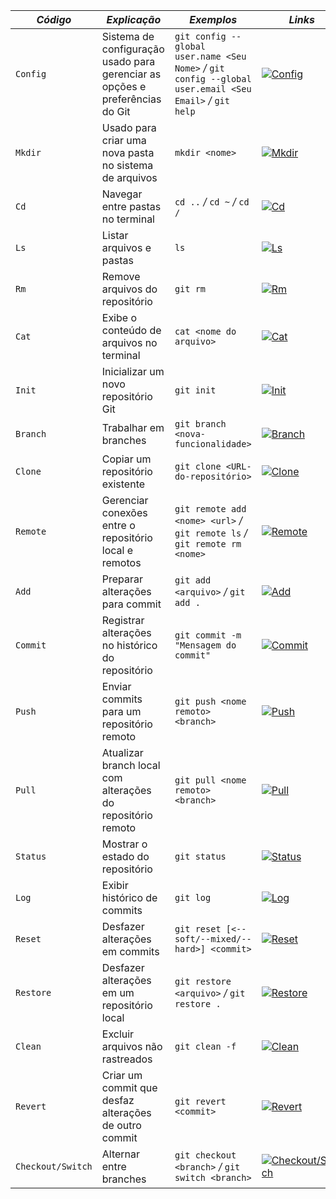 |*Código*|*Explicação*|*Exemplos*|*Links*|
|---------|-------------|--------|-------|
|`Config`| Sistema de configuração usado para gerenciar as opções e preferências do Git| `git config --global user.name <Seu Nome>` */* `git config --global user.email <Seu Email>` */* `git help`|[![Config](https://img.shields.io/badge/Config-black?style=flat-square)](https://git-scm.com/docs/git-config)|
|`Mkdir`| Usado para criar uma nova pasta no sistema de arquivos |`mkdir <nome>`| [![Mkdir](https://img.shields.io/badge/Mkdir-black?style=flat-square)](https://learn.microsoft.com/pt-br/windows-server/administration/windows-commands/mkdir)|
|`Cd`| Navegar entre pastas no terminal|`cd ..` */* `cd ~` */* `cd /`|[![Cd](https://img.shields.io/badge/Cd-black?style=flat-square)](https://graphite.dev/guides/change-directories-git-bash-windows) |
|`Ls`| Listar arquivos e pastas| `ls`|[![Ls](https://img.shields.io/badge/Ls-black?style=flat-square)](https://git-scm.com/docs/git-ls-files)|
|`Rm`| Remove arquivos do repositório| `git rm`|[![Rm](https://img.shields.io/badge/Rm-black?style=flat-square)](https://git-scm.com/docs/git-rm)|
|`Cat`| Exibe o conteúdo de arquivos no terminal| `cat <nome do arquivo>`|[![Cat](https://img.shields.io/badge/Cat-black?style=flat-square)](https://git-scm.com/docs/git-cat-file/pt_BR)|
|`Init`| Inicializar um novo repositório Git| `git init`|[![Init](https://img.shields.io/badge/Init-black?style=flat-square)](https://git-scm.com/docs/git-init/pt_BR)|
|`Branch`| Trabalhar em branches| `git branch <nova-funcionalidade>`| [![Branch](https://img.shields.io/badge/Branch-black?style=flat-square)](https://git-scm.com/book/pt-br/v2/Branches-no-Git-Branches-em-poucas-palavras)|
|`Clone`| Copiar um repositório existente| `git clone <URL-do-repositório>`|[![Clone](https://img.shields.io/badge/Clone-black?style=flat-square)](https://git-scm.com/docs/git-clone)|
|`Remote`| Gerenciar conexões entre o repositório local e remotos| `git remote add <nome> <url>` */* `git remote ls` */* `git remote rm <nome>`|[![Remote](https://img.shields.io/badge/Remote-black?style=flat-square)](https://git-scm.com/docs/git-remote)|
|`Add`| Preparar alterações para commit| `git add <arquivo>` */* `git add .`|[![Add](https://img.shields.io/badge/Add-black?style=flat-square)](https://git-scm.com/docs/git-add/pt_BR)|
|`Commit`| Registrar alterações no histórico do repositório| `git commit -m "Mensagem do commit"`|[![Commit](https://img.shields.io/badge/Commit-black?style=flat-square)](https://git-scm.com/docs/git-commit)|
|`Push`| Enviar commits para um repositório remoto| `git push <nome remoto> <branch>`|[![Push](https://img.shields.io/badge/Push-black?style=flat-square)](https://git-scm.com/docs/git-push)|
|`Pull`| Atualizar branch local com alterações do repositório remoto| `git pull <nome remoto> <branch>`|[![Pull](https://img.shields.io/badge/Pull-black?style=flat-square)](https://git-scm.com/docs/git-pull)|
|`Status`| Mostrar o estado do repositório| `git status`|[![Status](https://img.shields.io/badge/Status-black?style=flat-square)](https://git-scm.com/docs/git-status)|
|`Log`| Exibir histórico de commits| `git log`|[![Log](https://img.shields.io/badge/Log-black?style=flat-square)](https://git-scm.com/docs/git-log)|
|`Reset`| Desfazer alterações em commits| `git reset [<--soft/--mixed/--hard>] <commit>`|[![Reset](https://img.shields.io/badge/Reset-black?style=flat-square)](https://git-scm.com/docs/git-reset)|
|`Restore`| Desfazer alterações em um repositório local| `git restore <arquivo>` */* `git restore .`|[![Restore](https://img.shields.io/badge/Restore-black?style=flat-square)](https://git-scm.com/docs/git-restore)|
|`Clean`| Excluir arquivos não rastreados| `git clean -f`|[![Clean](https://img.shields.io/badge/Clean-black?style=flat-square)](https://git-scm.com/docs/git-clean)|
|`Revert`| Criar um commit que desfaz alterações de outro commit| `git revert <commit>`|[![Revert](https://img.shields.io/badge/Revert-black?style=flat-square)](https://git-scm.com/docs/git-revert)|
|`Checkout/Switch`| Alternar entre branches| `git checkout <branch>` */* `git switch <branch>`|[![Checkout/Switch](https://img.shields.io/badge/Checkout%2FSwitch-black?style=flat-square)](https://git-scm.com/docs/git-checkout)|
